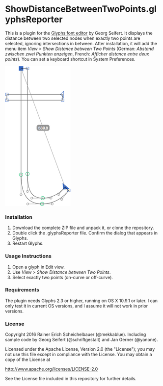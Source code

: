# ShowDistanceBetweenTwoPoints.glyphsReporter

This is a plugin for the [Glyphs font editor](http://glyphsapp.com/) by Georg Seifert.
It displays the distance between two selected nodes when exactly two points are selected, ignoring intersections in between.
After installation, it will add the menu item *View > Show Distance between Two Points* (German: *Abstand zwischen zwei Punkten anzeigen*, French: *Afficher distance entre deux points*).
You can set a keyboard shortcut in System Preferences.

![Distance between two selected nodes.](ShowDistanceBetweenTwoPoints.png "Show Distance between Two Points Screenshot")

### Installation

1. Download the complete ZIP file and unpack it, or clone the repository.
2. Double click the .glyphsReporter file. Confirm the dialog that appears in Glyphs.
3. Restart Glyphs.

### Usage Instructions

1. Open a glyph in Edit view.
2. Use *View > Show Distance between Two Points*.
3. Select exactly two points (on-curve or off-curve).

### Requirements

The plugin needs Glyphs 2.3 or higher, running on OS X 10.9.1 or later. I can only test it in current OS versions, and I assume it will not work in prior versions.

### License

Copyright 2016 Rainer Erich Scheichelbauer (@mekkablue).
Including sample code by Georg Seifert (@schriftgestalt) and Jan Gerner (@yanone).

Licensed under the Apache License, Version 2.0 (the "License");
you may not use this file except in compliance with the License.
You may obtain a copy of the License at

http://www.apache.org/licenses/LICENSE-2.0

See the License file included in this repository for further details.
